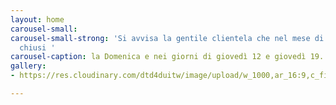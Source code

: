 ```yaml
---
layout: home
carousel-small: 
carousel-small-strong: 'Si avvisa la gentile clientela che nel mese di Agosto saremo
  chiusi '
carousel-caption: la Domenica e nei giorni di giovedì 12 e giovedì 19.
gallery:
- https://res.cloudinary.com/dtd4duitw/image/upload/w_1000,ar_16:9,c_fill,g_auto,e_sharpen/v1567253002/viterbo/70215721_1441918852613190_8315255086775271424_o.jpg

---
```

